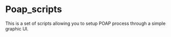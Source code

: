 # Poap_scripts
This is a set of scripts allowing you to setup POAP process through a simple graphic UI.

